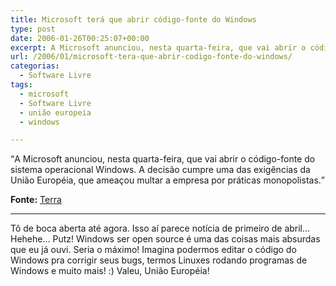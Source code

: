 ```yaml
---
title: Microsoft terá que abrir código-fonte do Windows
type: post
date: 2006-01-26T00:25:07+00:00
excerpt: A Microsoft anunciou, nesta quarta-feira, que vai abrir o código-fonte do sistema operacional Windows. A decisão cumpre uma das exigências da União Européia, que ameaçou multar a empresa por práticas monopolistas.
url: /2006/01/microsoft-tera-que-abrir-codigo-fonte-do-windows/
categorias:
  - Software Livre
tags:
  - microsoft
  - Software Livre
  - união europeia
  - windows

---
```

<q>A Microsoft anunciou, nesta quarta-feira, que vai abrir o código-fonte do sistema operacional Windows. A decisão cumpre uma das exigências da União Européia, que ameaçou multar a empresa por práticas monopolistas.</q>

**Fonte:** [Terra][1]

* * *

Tô de boca aberta até agora. Isso aí parece notícia de primeiro de abril… Hehehe… Putz! Windows ser open source é uma das coisas mais absurdas que eu já ouvi. Seria o máximo! Imagina podermos editar o código do Windows pra corrigir seus bugs, termos Linuxes rodando programas de Windows e muito mais! :) Valeu, União Européia!

 [1]: http://tecnologia.terra.com.br/interna/0,,OI849205-EI4801,00.html

